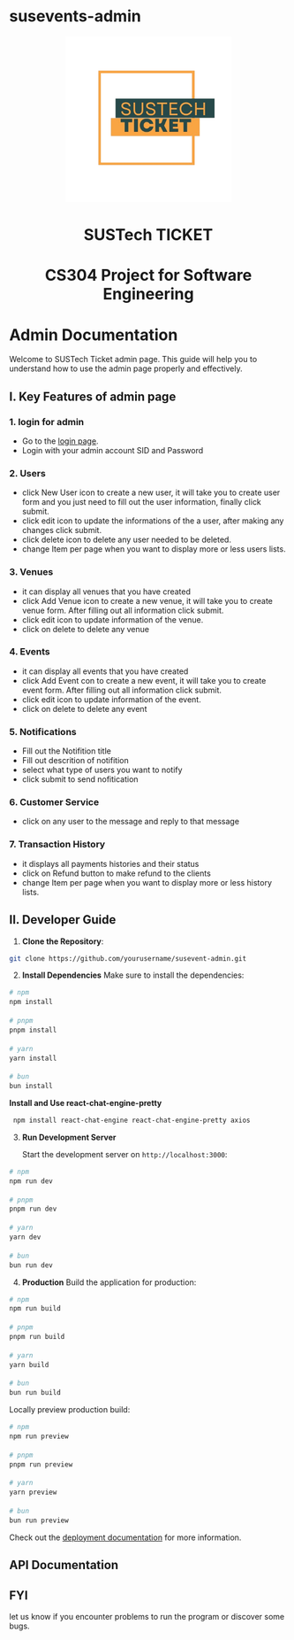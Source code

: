 # susevents-admin
<div align=center>
<img src="assets/logo2.png" width=300 alt="logo"/>
  
# SUSTech TICKET
# CS304 Project for Software Engineering
</div>

# Admin Documentation
Welcome to SUSTech Ticket admin page. This guide will help you to understand how to use the admin page properly and effectively. 
## I. Key Features of admin page
### 1. login for admin
- Go to the [login page](https://susevents-admin.vercel.app).
- Login with your admin account  SID and Password
### 2. Users
- click New User icon to create a new user, it will take you to create user form and you just need to fill out the user information, finally click submit.
- click edit icon to update the informations of the a user, after making any changes click submit.
- click delete icon to delete any user needed to be deleted.
- change Item per page when you want to display more or less users lists.
### 3. Venues
- it can display all venues that you have created
- click Add Venue icon to create a new venue, it will take you to create venue form. After filling out all information click submit.
- click edit icon to update information of the venue.
- click on delete to delete any venue
### 4. Events
- it can display all events that you have created
- click Add Event con to create a new event, it will take you to create event form. After filling out all information click submit.
- click edit icon to update information of the event.
- click on delete to delete any event
### 5. Notifications
- Fill out the Notifition title
- Fill out descrition of notifition
- select what type of users you want to notify
- click submit to send nofitication
### 6. Customer Service
- click on any user to the message and reply to that message
### 7. Transaction History
- it displays all payments histories and their status
- click on Refund button to make refund to the clients
- change Item per page when you want to display more or less history lists.
## II. Developer Guide
1. **Clone the Repository**:
  ```bash
  git clone https://github.com/yourusername/susevent-admin.git
  ```
2. **Install Dependencies**
Make sure to install the dependencies:

  ```bash
  # npm
  npm install

  # pnpm
  pnpm install

  # yarn
  yarn install

  # bun
  bun install
  ```
  **Install and Use react-chat-engine-pretty**
  ```bash
   npm install react-chat-engine react-chat-engine-pretty axios
  ```
3. **Run Development Server**
   
   Start the development server on `http://localhost:3000`:

  ```bash
  # npm
  npm run dev

  # pnpm
  pnpm run dev

  # yarn
  yarn dev

  # bun
  bun run dev
  ```
4. **Production**
   Build the application for production:

  ```bash
  # npm
  npm run build

  # pnpm
  pnpm run build

  # yarn
  yarn build

  # bun
  bun run build
  ```

  Locally preview production build:

  ```bash
  # npm
  npm run preview

  # pnpm
  pnpm run preview

  # yarn
  yarn preview

  # bun
  bun run preview
  ```
Check out the [deployment documentation](https://nuxt.com/docs/getting-started/deployment) for more information.
   
## API Documentation
## FYI
let us know if you encounter problems to run the program or discover some bugs.

